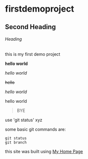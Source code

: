 # firstdemoproject

## Second Heading

###### Heading


this is my first demo project

**hello world**

*hello world*

~~hello~~

*hello world*

hello world

> BYE

use 'git status' xyz

some basic git commands are:

```
git status
git branch

```

this site was built using [My Home Page](https://google.com)
